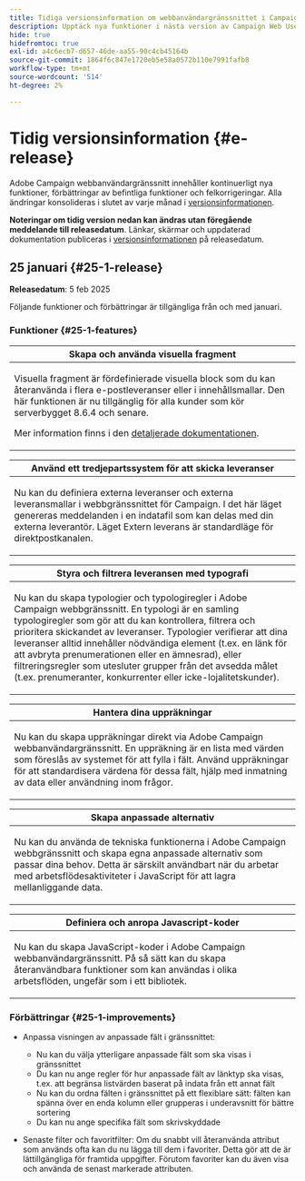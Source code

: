 ```yaml
---
title: Tidiga versionsinformation om webbanvändargränssnittet i Campaign v8
description: Upptäck nya funktioner i nästa version av Campaign Web User Interface
hide: true
hidefromtoc: true
exl-id: a4c6ecb7-d657-46de-aa55-90c4cb45164b
source-git-commit: 1864f6c847e1720eb5e58a0572b110e7991fafb8
workflow-type: tm+mt
source-wordcount: '514'
ht-degree: 2%

---
```


# Tidig versionsinformation {#e-release}

Adobe Campaign webbanvändargränssnitt innehåller kontinuerligt nya funktioner, förbättringar av befintliga funktioner och felkorrigeringar. Alla ändringar konsolideras i slutet av varje månad i [versionsinformationen](release-notes.md).

**Noteringar om tidig version nedan kan ändras utan föregående meddelande till releasedatum**. Länkar, skärmar och uppdaterad dokumentation publiceras i [versionsinformationen](release-notes.md) på releasedatum.

## 25 januari {#25-1-release}

**Releasedatum**: 5 feb 2025

Följande funktioner och förbättringar är tillgängliga från och med januari.

### Funktioner {#25-1-features}


<table>
<thead>
<tr>
<th><strong>Skapa och använda visuella fragment</strong><br/></th>
</tr>
</thead>
<tbody>
<tr>
<td>
<p>Visuella fragment är fördefinierade visuella block som du kan återanvända i flera e-postleveranser eller i innehållsmallar. Den här funktionen är nu tillgänglig för alla kunder som kör serverbygget 8.6.4 och senare.</p>
<p>Mer information finns i den <a href="../content/use-visual-fragments.md">detaljerade dokumentationen</a>.</p>
</td>
</tr>
</tbody>
</table>

<table>
<thead>
<tr>
<th><strong>Använd ett tredjepartssystem för att skicka leveranser</strong><br/></th>
</tr>
</thead>
<tbody>
<tr>
<td>
<p>Nu kan du definiera externa leveranser och externa leveransmallar i webbgränssnittet för Campaign. I det här läget genereras meddelanden i en indatafil som kan delas med din externa leverantör. Läget Extern leverans är standardläge för direktpostkanalen.</p>
</td>
</tr>
</tbody>
</table>

<table>
<thead>
<tr>
<th><strong>Styra och filtrera leveransen med typografi</strong><br/></th>
</tr>
</thead>
<tbody>
<tr>
<td>
<p>Nu kan du skapa typologier och typologiregler i Adobe Campaign webbgränssnitt. En typologi är en samling typologiregler som gör att du kan kontrollera, filtrera och prioritera skickandet av leveranser. Typologier verifierar att dina leveranser alltid innehåller nödvändiga element (t.ex. en länk för att avbryta prenumerationen eller en ämnesrad), eller filtreringsregler som utesluter grupper från det avsedda målet (t.ex. prenumeranter, konkurrenter eller icke-lojalitetskunder).</p>
<!--p>For more information, refer to the <a href="../administration/external-account.md">detailed documentation</a>.</p-->
</td>
</tr>
</tbody>
</table>

<table>
<thead>
<tr>
<th><strong>Hantera dina uppräkningar</strong><br/></th>
</tr>
</thead>
<tbody>
<tr>
<td>
<p>Nu kan du skapa uppräkningar direkt via Adobe Campaign webbanvändargränssnitt. En uppräkning är en lista med värden som föreslås av systemet för att fylla i fält. Använd uppräkningar för att standardisera värdena för dessa fält, hjälp med inmatning av data eller användning inom frågor.</p>
<!--p>For more information, refer to the <a href="../administration/external-account.md">detailed documentation</a>.</p-->
</td>
</tr>
</tbody>
</table>

<table>
<thead>
<tr>
<th><strong>Skapa anpassade alternativ</strong><br/></th>
</tr>
</thead>
<tbody>
<tr>
<td>
<p>Nu kan du använda de tekniska funktionerna i Adobe Campaign webbgränssnitt och skapa egna anpassade alternativ som passar dina behov. Detta är särskilt användbart när du arbetar med arbetsflödesaktiviteter i JavaScript för att lagra mellanliggande data.</p>
<!--p>For more information, refer to the <a href="../administration/external-account.md">detailed documentation</a>.</p-->
</td>
</tr>
</tbody>
</table>


<table>
<thead>
<tr>
<th><strong>Definiera och anropa Javascript-koder</strong><br/></th>
</tr>
</thead>
<tbody>
<tr>
<td>
<p>Nu kan du skapa JavaScript-koder i Adobe Campaign webbanvändargränssnitt. På så sätt kan du skapa återanvändbara funktioner som kan användas i olika arbetsflöden, ungefär som i ett bibliotek.</p>
<!--p>For more information, refer to the <a href="../administration/external-account.md">detailed documentation</a>.</p-->
</td>
</tr>
</tbody>
</table>

### Förbättringar {#25-1-improvements}

* Anpassa visningen av anpassade fält i gränssnittet:

   * Nu kan du välja ytterligare anpassade fält som ska visas i gränssnittet
   * Du kan nu ange regler för hur anpassade fält av länktyp ska visas, t.ex. att begränsa listvärden baserat på indata från ett annat fält
   * Nu kan du ordna fälten i gränssnittet på ett flexiblare sätt: fälten kan spänna över en enda kolumn eller grupperas i underavsnitt för bättre sortering
   * Du kan nu ange specifika fält som skrivskyddade

* Senaste filter och favoritfilter: Om du snabbt vill återanvända attribut som används ofta kan du nu lägga till dem i favoriter. Detta gör att de är lättillgängliga för framtida uppgifter. Förutom favoriter kan du även visa och använda de senast markerade attributen.


